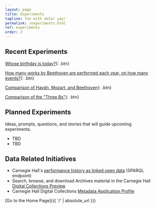 ```yaml
---
layout: page
title: Experiments
tagline: fun with data! yay!
permalink: /experiments.html
ref: experiments
order: 2
---
```


## Recent Experiments

[Whose birthday is today?](/experiments/chdl-0001-a.md){: .btn}

[How many works by Beethoven are performed each year, on how many events?](/experiments/chdl-0002.md){: .btn}

[Comparison of Haydn, Mozart, and Beethoven](/experiments/chdl-0003.md){: .btn}

[Comparison of the "Three Bs"](/experiments/chdl-0004.md){: .btn}

## Planned Experiments

Ideas, prompts, questions, and stories that will guide upcoming experiments.

- TBD
- TBD

## Data Related Initiatives
- Carnegie Hall's <a href="https://www.carnegiehall.org/About/History/Performance-History-Search" target="_blank">performance history as linked open data</a> (SPARQL endpoint)
- Search, browse, and download Archives material in the Carnegie Hall <a href="https://collections.carnegiehall.org/" target="_blank">Digital Collections Preview</a>
- Carnegie Hall Digital Collections <a href="https://carnegiehall.github.io/digitalcolls-metadataprofile/" target="_blank">Metadata Application Profile</a>

[Go to the Home Page]({{ '/' | absolute_url }})

